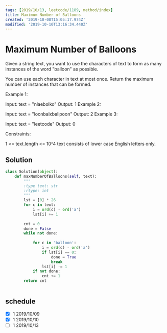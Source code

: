 ```yaml
---
tags: [2019/10/13, leetcode/1189, method/index]
title: Maximum Number of Balloons
created: '2019-10-08T15:05:17.974Z'
modified: '2019-10-10T13:16:34.440Z'
---
```


# Maximum Number of Balloons

Given a string text, you want to use the characters of text to form as many instances of the word "balloon" as possible.

You can use each character in text at most once. Return the maximum number of instances that can be formed.

 

Example 1:



Input: text = "nlaebolko"
Output: 1
Example 2:



Input: text = "loonbalxballpoon"
Output: 2
Example 3:

Input: text = "leetcode"
Output: 0
 

Constraints:

1 <= text.length <= 10^4
text consists of lower case English letters only.

## Solution

```python
class Solution(object):
    def maxNumberOfBalloons(self, text):
        """
        :type text: str
        :rtype: int
        """
        lst = [0] * 26
        for c in text:
            i = ord(c) - ord('a')
            lst[i] += 1
        
        cnt = 0
        done = False
        while not done:
            
            for c in 'balloon':
                i = ord(c) - ord('a')
                if lst[i] == 0:
                    done = True
                    break
                lst[i] -= 1
            if not done:
                cnt += 1
        return cnt
        
```

## schedule

* [x] 1 2019/10/09
* [x] 1 2019/10/10
* [ ] 1 2019/10/13
